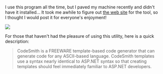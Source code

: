 I use this program all the time, but I paved my machine recently and didn't have it installed... It took me awhile to figure out [the web site](http://www.ericjsmith.net/codesmith/) for the tool, so I thought I would post it for everyone's enjoyment!

[<img src="http://www.ericjsmith.net/codesmith/image/BuiltWithCodeSmith1.gif" border="0" />](http://www.ericjsmith.net/codesmith/)

For those that haven't had the pleasure of using this utility, here is a quick description:

> CodeSmith is a FREEWARE template-based code generator that can generate code for any ASCII-based language. CodeSmith templates use a syntax nearly identical to ASP.NET syntax so that creating templates should feel immediately familiar to ASP.NET developers.